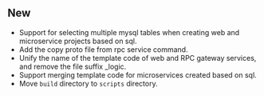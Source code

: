 ## New

- Support for selecting multiple mysql tables when creating web and microservice projects based on sql.
- Add the copy proto file from rpc service command.
- Unify the name of the template code of web and RPC gateway services, and remove the file suffix _logic.
- Support merging template code for microservices  created based on sql.
- Move `build` directory to `scripts` directory.
